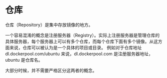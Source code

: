 # 仓库
仓库（Repository）是集中存放镜像的地方。

一个容易混淆的概念是注册服务器（Registry）。实际上注册服务器是管理仓库的具体服务器，每个服务器上可以有多个仓库，而每个仓库下面有多个镜像。从这方面来说，仓库可以被认为是一个具体的项目或目录。
例如对于仓库地址 dl.dockerpool.com/ubuntu 来说，dl.dockerpool.com 是注册服务器地址，ubuntu 是仓库名。

大部分时候，并不需要严格区分这两者的概念。